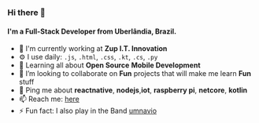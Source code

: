### Hi there 👋

#### I'm a Full-Stack Developer from Uberlândia, Brazil.


- 🏢 I'm currently working at **Zup I.T. Innovation**
- ⚙️ I use daily: `.js`, `.html`, `.css`, `.kt`, `.cs`, `.py`
- 🌱 Learning all about **Open Source** **Mobile Development**
- 👯 I’m looking to collaborate on **Fun** projects that will make me learn **Fun** stuff
- 💬 Ping me about **reactnative**, **nodejs**,**iot**, **raspberry pi**, **netcore**, **kotlin**
- 📫 Reach me: [here](mailto:thiagobucca@gmail.com)
- ⚡️ Fun fact: I also play in the Band [umnavio](https://open.spotify.com/artist/199u7eLXatU9Si1FT23vJD) 
